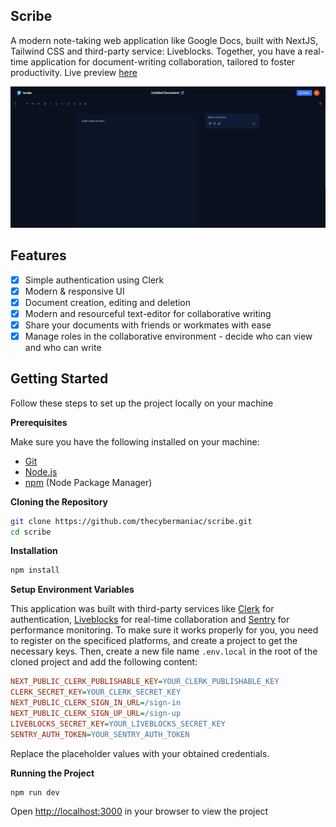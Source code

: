 ## Scribe

A modern note-taking web application like Google Docs, built with NextJS, Tailwind CSS and third-party service: Liveblocks. Together, you have a real-time application for document-writing collaboration, tailored to foster productivity. Live preview [here](https://scribe.vercel.app)

![Scribe](/public/assets/images/thumbnail.png)

## Features

- [x] Simple authentication using Clerk
- [x] Modern & responsive UI
- [x] Document creation, editing and deletion
- [x] Modern and resourceful text-editor for collaborative writing
- [x] Share your documents with friends or workmates with ease
- [x] Manage roles in the collaborative environment - decide who can view and who can write

## Getting Started

Follow these steps to set up the project locally on your machine

**Prerequisites**

Make sure you have the following installed on your machine:

- [Git](https://git-scm.com/)
- [Node.js](https://nodejs.org/en)
- [npm](https://npmjs.com) (Node Package Manager)

**Cloning the Repository**

```bash
git clone https://github.com/thecybermaniac/scribe.git
cd scribe
```

**Installation**

```bash
npm install
```

**Setup Environment Variables**

This application was built with third-party services like [Clerk](https://clerk.com) for authentication, [Liveblocks](https://liveblocks.io) for real-time collaboration and [Sentry](https://sentry.com) for performance monitoring. To make sure it works properly for you, you need to register on the specificed platforms, and create a project to get the necessary keys. Then, create a new file name `.env.local` in the root of the cloned project and add the following content:

```ini
NEXT_PUBLIC_CLERK_PUBLISHABLE_KEY=YOUR_CLERK_PUBLISHABLE_KEY
CLERK_SECRET_KEY=YOUR_CLERK_SECRET_KEY
NEXT_PUBLIC_CLERK_SIGN_IN_URL=/sign-in
NEXT_PUBLIC_CLERK_SIGN_UP_URL=/sign-up
LIVEBLOCKS_SECRET_KEY=YOUR_LIVEBLOCKS_SECRET_KEY
SENTRY_AUTH_TOKEN=YOUR_SENTRY_AUTH_TOKEN
```

Replace the placeholder values with your obtained credentials.

**Running the Project**

```bash
npm run dev
```

Open [http://localhost:3000](http://localhost:3000) in your browser to view the project